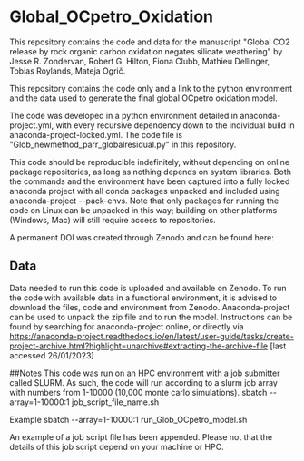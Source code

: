 # Global_OCpetro_Oxidation

This repository contains the code and data for the manuscript "Global CO2 release by rock organic carbon oxidation negates silicate weathering" by Jesse R. Zondervan, Robert G. Hilton, Fiona Clubb, Mathieu Dellinger, Tobias Roylands, Mateja Ogrič.

This repository contains the code only and a link to the python environment and the data used to generate the final global OCpetro oxidation model.

The code was developed in a python environment detailed in anaconda-project.yml, with every recursive dependency down to the individual build in anaconda-project-locked.yml. The code file is "Glob_newmethod_parr_globalresidual.py" in this repository.

This code should be reproducible indefinitely, without depending on online package repositories, as long as nothing depends on system libraries. Both the commands and the environment have been captured into a fully locked anaconda project with all conda packages unpacked and included using anaconda-project --pack-envs. Note that only packages for running the code on Linux can be unpacked in this way; building on other platforms (Windows, Mac) will still require access to repositories.

A permanent DOI was created through Zenodo and can be found here: 

## Data
Data needed to run this code is uploaded and available on Zenodo. To run the code with available data in a functional environment, it is advised to download the files, code and environment from Zenodo. Anaconda-project can be used to unpack the zip file and to run the model. Instructions can be found by searching for anaconda-project online, or directly via https://anaconda-project.readthedocs.io/en/latest/user-guide/tasks/create-project-archive.html?highlight=unarchive#extracting-the-archive-file [last accessed 26/01/2023]

##Notes
This code was run on an HPC environment with a job submitter called SLURM. As such, the code will run according to a slurm job array with numbers from 1-10000 (10,000 monte carlo simulations). sbatch --array=1-10000:1 job_script_file_name.sh

Example
sbatch --array=1-10000:1 run_Glob_OCpetro_model.sh

An example of a job script file has been appended. Please not that the details of this job script depend on your machine or HPC.

